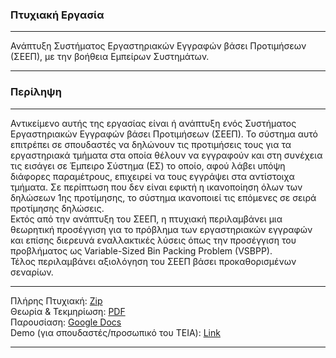 ### Πτυχιακή Εργασία ###

---

Ανάπτυξη Συστήματος Εργαστηριακών Εγγραφών βάσει Προτιμήσεων (ΣEΕΠ), με την βοήθεια Εμπείρων Συστημάτων.

---

### Περίληψη ###

---

Αντικείμενο αυτής της εργασίας είναι ή ανάπτυξη ενός Συστήματος Εργαστηριακών Εγγραφών βάσει Προτιμήσεων (ΣΕΕΠ). Το σύστημα αυτό επιτρέπει σε σπουδαστές να δηλώνουν τις προτιμήσεις τους για τα εργαστηριακά τμήματα στα οποία θέλουν να εγγραφούν και στη συνέχεια τις εισάγει σε Έμπειρο Σύστημα (ΕΣ) το οποίο, αφού λάβει υπόψη διάφορες παραμέτρους, επιχειρεί να τους εγγράψει στα αντίστοιχα τμήματα.  Σε περίπτωση που δεν είναι εφικτή η ικανοποίηση όλων των δηλώσεων 1ης προτίμησης, το σύστημα ικανοποιεί τις επόμενες σε σειρά προτίμησης δηλώσεις.<br />
Εκτός από την ανάπτυξη του ΣΕΕΠ, η πτυχιακή περιλαμβάνει μια θεωρητική προσέγγιση για το πρόβλημα των εργαστηριακών εγγραφών και επίσης διερευνά εναλλακτικές λύσεις όπως την προσέγγιση του προβλήματος ως Variable-Sized Bin Packing Problem (VSBPP).<br />
Τέλος περιλαμβάνει αξιολόγηση του ΣΕΕΠ βάσει προκαθορισμένων σεναρίων.

---

Πλήρης Πτυχιακή: [Zip](http://code.google.com/p/seep-thesis/downloads/detail?name=seep.zip)<br />
Θεωρία & Τεκμηρίωση: [PDF](https://docs.google.com/open?id=0B84PYWG9ehAXTUNpSEdFZzZTVVNCc2xTLVRMM1BaQQ)<br />
Παρουσίαση: [Google Docs](https://docs.google.com/open?id=0B84PYWG9ehAXMGYyODViMzItMGYwZC00NjFmLWIzNTYtY2QyYmJjZTlmNGZh)<br />
Demo (για σπουδαστές/προσωπικό του ΤΕΙΑ): [Link](http://www.seep.os.cs.teiath.gr/)

---
